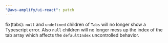 ```yaml
---
"@aws-amplify/ui-react": patch
---
```


fix(tabs): `null` and `undefined` children of `Tabs` will no longer show a Typescript error.
Also `null` children will no longer mess up the index of the tab array which affects the `defaultIndex` uncontrolled behavior. 
